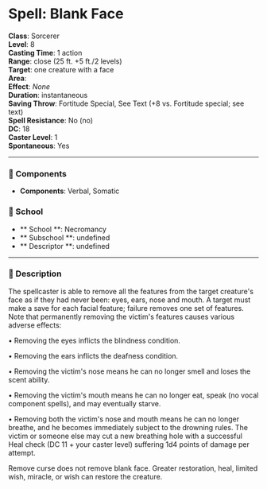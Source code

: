 
# Spell: Blank Face
**Class**: Sorcerer  
**Level**: 8  
**Casting Time**: 1 action  
**Range**: close (25 ft. +5 ft./2 levels)  
**Target**: one creature with a face  
**Area**:   
**Effect**: _None_  
**Duration**: instantaneous  
**Saving Throw**: Fortitude Special, See Text (+8 vs. Fortitude special; see text)  
**Spell Resistance**: No (no)  
**DC**: 18  
**Caster Level**: 1  
**Spontaneous**: Yes

---

### 🔮 Components
- **Components**: Verbal, Somatic

### 🏫 School
- ** School **: Necromancy
- ** Subschool **: undefined
- ** Descriptor **: undefined
---

### 📜 Description
The spellcaster is able to remove all the features from the target creature's face as if they had never been: eyes, ears, nose and mouth. A target must make a save for each facial feature; failure removes one set of features. Note that permanently removing the victim's features causes various adverse effects:

• Removing the eyes inflicts the blindness condition.

• Removing the ears inflicts the deafness condition.

• Removing the victim's nose means he can no longer smell and loses the scent ability.

• Removing the victim's mouth means he can no longer eat, speak (no vocal component spells), and may eventually starve.

• Removing both the victim's nose and mouth means he can no longer breathe, and he becomes immediately subject to the drowning rules. The victim or someone else may cut a new breathing hole with a successful Heal check (DC 11 + your caster level) suffering 1d4 points of damage per attempt.

Remove curse does not remove blank face. Greater restoration, heal, limited wish, miracle, or wish can restore the creature.
